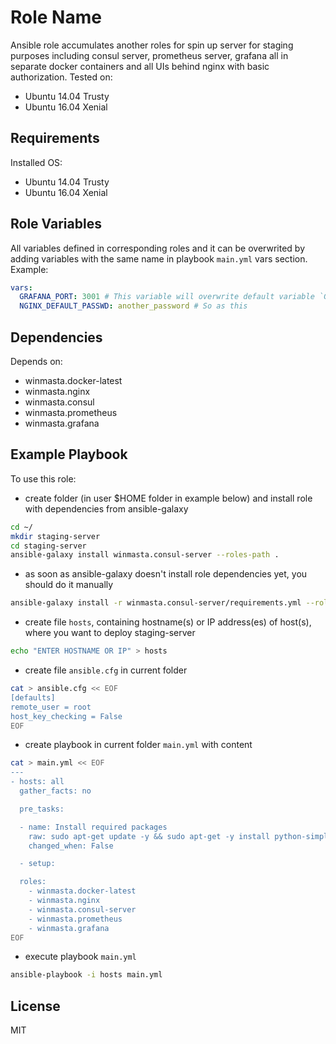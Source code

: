 Role Name
=========

Ansible role accumulates another roles for spin up server for staging purposes including consul server,
prometheus server, grafana all in separate docker containers and all UIs behind nginx with basic authorization.
Tested on:
  - Ubuntu 14.04 Trusty
  - Ubuntu 16.04 Xenial

Requirements
------------

Installed OS:
 - Ubuntu 14.04 Trusty
 - Ubuntu 16.04 Xenial

Role Variables
--------------

All variables defined in corresponding roles and it can be overwrited by adding variables with the same name in
playbook `main.yml` vars section. Example:

```yaml
vars:
  GRAFANA_PORT: 3001 # This variable will overwrite default variable `GRAFANA_PORT: 3000` in role `winmasta.grafana`
  NGINX_DEFAULT_PASSWD: another_password # So as this
```

Dependencies
------------

Depends on:
 - winmasta.docker-latest
 - winmasta.nginx
 - winmasta.consul
 - winmasta.prometheus
 - winmasta.grafana

 Example Playbook
 ----------------

 To use this role:

   - create folder (in user $HOME folder in example below) and install role with dependencies from ansible-galaxy

 ```bash
 cd ~/
 mkdir staging-server
 cd staging-server
 ansible-galaxy install winmasta.consul-server --roles-path .
 ```

   - as soon as ansible-galaxy doesn't install role dependencies yet, you should do it manually

 ```bash
 ansible-galaxy install -r winmasta.consul-server/requirements.yml --roles-path .
 ```

   - create file `hosts`, containing hostname(s) or IP address(es) of host(s), where you want to deploy staging-server

 ```bash
 echo "ENTER HOSTNAME OR IP" > hosts
 ```

   - create file `ansible.cfg` in current folder

 ```bash
 cat > ansible.cfg << EOF
 [defaults]
 remote_user = root
 host_key_checking = False
 EOF
 ```

   - create playbook in current folder `main.yml` with content

 ```bash
 cat > main.yml << EOF
 ---
 - hosts: all
   gather_facts: no

   pre_tasks:

   - name: Install required packages
     raw: sudo apt-get update -y && sudo apt-get -y install python-simplejson python-pip
     changed_when: False

   - setup:

   roles:
     - winmasta.docker-latest
     - winmasta.nginx
     - winmasta.consul-server
     - winmasta.prometheus
     - winmasta.grafana
 EOF
 ```

   - execute playbook `main.yml`

 ```bash
 ansible-playbook -i hosts main.yml
 ```


License
-------

MIT
